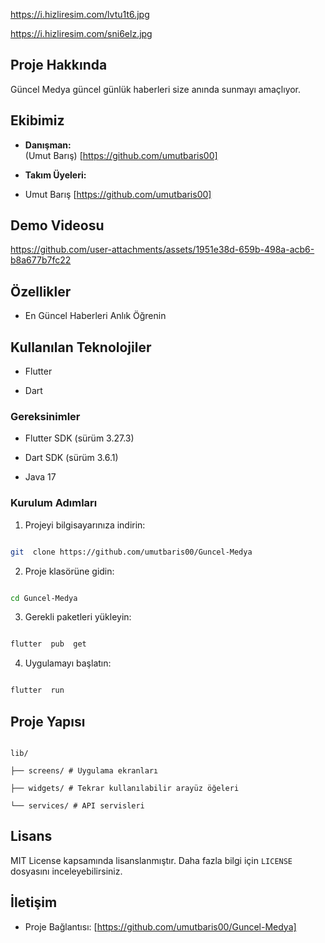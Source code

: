 
  
https://i.hizliresim.com/lvtu1t6.jpg

  


https://i.hizliresim.com/sni6elz.jpg

## Proje Hakkında

Güncel Medya güncel günlük haberleri size anında sunmayı amaçlıyor.

  

## Ekibimiz

-  **Danışman:**  
(Umut Barış) [https://github.com/umutbaris00]


-  **Takım Üyeleri:**

- Umut Barış [https://github.com/umutbaris00]

  

## Demo Videosu

https://github.com/user-attachments/assets/1951e38d-659b-498a-acb6-b8a677b7fc22


## Özellikler

- En Güncel Haberleri Anlık Öğrenin


  

## Kullanılan Teknolojiler

- Flutter

- Dart



  

### Gereksinimler

- Flutter SDK (sürüm 3.27.3)

- Dart SDK (sürüm 3.6.1)

- Java 17


  

### Kurulum Adımları

1. Projeyi bilgisayarınıza indirin:

```bash

git  clone https://github.com/umutbaris00/Guncel-Medya

```

  

2. Proje klasörüne gidin:

```bash

cd Guncel-Medya

```

  

3. Gerekli paketleri yükleyin:

```bash

flutter  pub  get

```

  

4. Uygulamayı başlatın:

```bash

flutter  run

```

  

## Proje Yapısı

```

lib/

├── screens/ # Uygulama ekranları

├── widgets/ # Tekrar kullanılabilir arayüz öğeleri

└── services/ # API servisleri

```


  

## Lisans

MIT License kapsamında lisanslanmıştır. Daha fazla bilgi için `LICENSE` dosyasını inceleyebilirsiniz.

  

## İletişim

- Proje Bağlantısı: [https://github.com/umutbaris00/Guncel-Medya]

